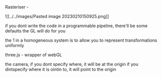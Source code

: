 Rasteriser - 

![[../../images/Pasted image 20230210150925.png]]

if you dont write the code in a programmable pipeline, there'll be some defaults the GL will do for 
you

the 1 in a homogeneous system is to allow you to represent transformations uniformly

three.js - wrapper of webGL

the camera, if you dont specify where, it will be at the origin
if you dintspecify where it is ointin to, it will point to the origin

	